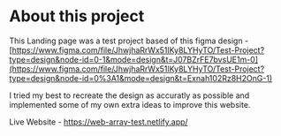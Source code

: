 # About this project

This Landing page was a test project based of this figma design - [https://www.figma.com/file/JhwjhaRrWx51lKy8LYHyTO/Test-Project?type=design&node-id=0-1&mode=design&t=J07BZrFE7bvsUE1m-0](https://www.figma.com/file/JhwjhaRrWx51lKy8LYHyTO/Test-Project?type=design&node-id=0%3A1&mode=design&t=Exnah102Rz8H2OnG-1)
<br/>


I tried my best to recreate the design as accuratly as possible and implemented some of my own extra ideas to improve this website.

Live Website - https://web-array-test.netlify.app/
